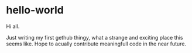 # hello-world

Hi all.

Just writing my first gethub thingy, what a strange and exciting place this seems like.
Hope to acually contribute meaningfull code in the near future.
